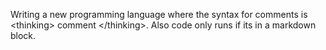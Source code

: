 Writing a new programming language where the syntax for comments is &lt;thinking&gt; comment &lt;/thinking&gt;. Also code only runs if its in a markdown block.

